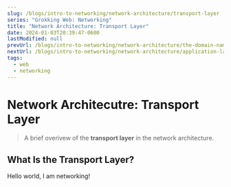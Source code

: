 ```yaml
---
slug: /blogs/intro-to-networking/network-architecture/transport-layer
series: "Grokking Web: Networking"
title: "Network Architecture: Transport Layer"
date: 2024-01-03T20:39:47-0600
lastModified: null
prevUrl: /blogs/intro-to-networking/network-architecture/the-domain-name-system
nextUrl: /blogs/intro-to-networking/network-architecture/application-layer
tags:
  - web
  - networking
---
```


# Network Architecutre: Transport Layer
> A brief overivew of the **transport layer** in the
> network architecture.

## What Is the Transport Layer?
Hello world, I am networking!